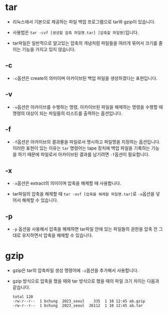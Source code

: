 # tar

- 리눅스에서 기본으로 제공하는 파일 백업 프로그램으로 tar와 gzip이 있습니다. 

- 사용법은 `tar -cvf [생성할 압축 파일명.tar] [압축할 파일명]`입니다.

- tar파일은 일반적으로 알고있는 압축의 개념처럼 파일들을 여러개 묶어서 크기를 줄이는 기능을 가지고 있지 않습니다.

## -c

- `-c`옵션은 create의 의미이며 아카이브된 백업 파일을 생성하겠다는 표현입니다.

## -v

- `-v`옵션은 아카이브를 수행하는 명령, 아카이브된 파일을 해제하는 명령을 수행할 때 명령의 대상이 되는 파일들의 리스트를 출력하는 옵션입니다. 

## -f

- `-f`옵션은 아카이브의 결과물을 파일로서 명시하고 파일명을 지정하는 옵션입니다. 이러한 표현이 있는 이유는 `tar` 명령어는 tape 장치에 백업 파일을 기록하는 기능을 하기 때문에 파일로서 아카이브된 결과를 남기려면 `-f`옵션이 필요합니다.

## -x

- `-x`옵션은 extract의 의미이며 압축을 해제할 때 사용합니다.

- tar파일의 압축을 해제할 때 `tar -xvf [압축을 해제할 파일명.tar]`로 `-x`옵션을 넣어서 해제할 수 있습니다.

## -p

- `-p` 옵션을 사용해서 압축을 해제하면 tar파일 안에 있는 파일들의 권한을 압축 전 그대로 유지하면서 압축을 해제할 수 있습니다.

# gzip

- gzip은 tar의 압축파일 생성 명령어에 `-z`옵션을 추가해서 사용합니다. 

- gzip 방식으로 압축을 했을 때와 tar 방식으로 했을 때의 파일 크기 차이는 다음과 같습니다.
  ```
  total 120
  -rw-r--r--  1 bchung  2023_seoul    335  1 10 12:45 ab.gzip
  -rw-r--r--  1 bchung  2023_seoul  26112  1 10 12:45 ab.tar
  ```